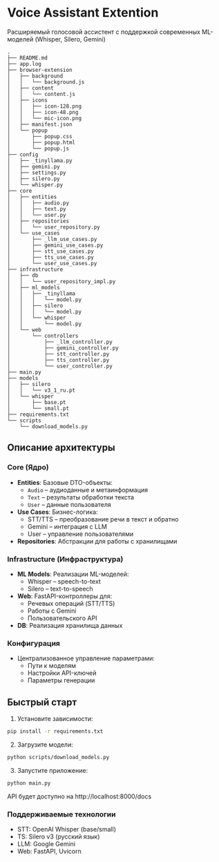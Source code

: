 # Voice Assistant Extention

Расширяемый голосовой ассистент с поддержкой современных ML-моделей (Whisper, Silero, Gemini)

```
.
├── README.md
├── app.log
├── browser-extension
│   ├── background
│   │   └── background.js
│   ├── content
│   │   └── content.js
│   ├── icons
│   │   ├── icon-128.png
│   │   ├── icon-48.png
│   │   └── mic-icon.png
│   ├── manifest.json
│   └── popup
│       ├── popup.css
│       ├── popup.html
│       └── popup.js
├── config
│   ├── _tinyllama.py
│   ├── gemini.py
│   ├── settings.py
│   ├── silero.py
│   └── whisper.py
├── core
│   ├── entities
│   │   ├── audio.py
│   │   ├── text.py
│   │   └── user.py
│   ├── repositories
│   │   └── user_repository.py
│   └── use_cases
│       ├── _llm_use_cases.py
│       ├── gemini_use_cases.py
│       ├── stt_use_cases.py
│       ├── tts_use_cases.py
│       └── user_use_cases.py
├── infrastructure
│   ├── db
│   │   └── user_repository_impl.py
│   ├── ml_models
│   │   ├── _tinyllama
│   │   │   └── model.py
│   │   ├── silero
│   │   │   └── model.py
│   │   └── whisper
│   │       └── model.py
│   └── web
│       └── controllers
│           ├── _llm_controller.py
│           ├── gemini_controller.py
│           ├── stt_controller.py
│           ├── tts_controller.py
│           └── user_controller.py
├── main.py
├── models
│   ├── silero
│   │   └── v3_1_ru.pt
│   └── whisper
│       ├── base.pt
│       └── small.pt
├── requirements.txt
└── scripts
    └── download_models.py
```


## Описание архитектуры

### Core (Ядро)
- **Entities**: Базовые DTO-объекты:
  - `Audio` – аудиоданные и метаинформация
  - `Text` – результаты обработки текста
  - `User` – данные пользователя
- **Use Cases**: Бизнес-логика:
  - STT/TTS – преобразование речи в текст и обратно
  - Gemini – интеграция с LLM
  - User – управление пользователями
- **Repositories**: Абстракции для работы с хранилищами

### Infrastructure (Инфраструктура)
- **ML Models**: Реализации ML-моделей:
  - Whisper – speech-to-text
  - Silero – text-to-speech 
- **Web**: FastAPI-контроллеры для:
  - Речевых операций (STT/TTS)
  - Работы с Gemini
  - Пользовательского API
- **DB**: Реализация хранилища данных

### Конфигурация
- Централизованное управление параметрами:
  - Пути к моделям
  - Настройки API-ключей
  - Параметры генерации

## Быстрый старт
1. Установите зависимости:
```bash
pip install -r requirements.txt
```
2. Загрузите модели:
```bash
python scripts/download_models.py
```
3. Запустите приложение:
```bash
python main.py
```

API будет доступно на http://localhost:8000/docs

### Поддерживаемые технологии
- STT: OpenAI Whisper (base/small)
- TS: Silero v3 (русский язык)
- LLM: Google Gemini
- Web: FastAPI, Uvicorn